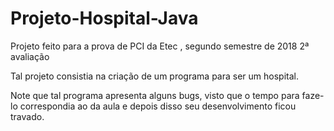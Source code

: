 # Projeto-Hospital-Java
Projeto feito para a prova de PCI da Etec , segundo semestre de 2018 2ª avaliação

Tal projeto consistia na criação de um programa para ser um hospital.

Note que tal programa apresenta alguns bugs, visto que o tempo para faze-lo correspondia ao da aula e depois 
disso seu desenvolvimento ficou travado.
